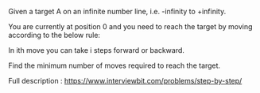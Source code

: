 Given a target A on an infinite number line, i.e. -infinity to +infinity.

You are currently at position 0 and you need to reach the target by moving according to the below rule:

In ith move you can take i steps forward or backward.

Find the minimum number of moves required to reach the target.

Full description : https://www.interviewbit.com/problems/step-by-step/